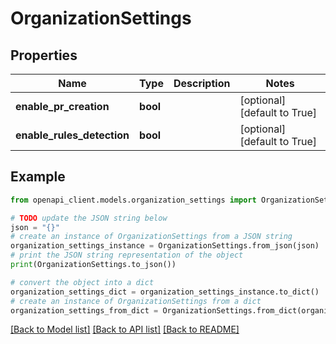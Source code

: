 # OrganizationSettings


## Properties

Name | Type | Description | Notes
------------ | ------------- | ------------- | -------------
**enable_pr_creation** | **bool** |  | [optional] [default to True]
**enable_rules_detection** | **bool** |  | [optional] [default to True]

## Example

```python
from openapi_client.models.organization_settings import OrganizationSettings

# TODO update the JSON string below
json = "{}"
# create an instance of OrganizationSettings from a JSON string
organization_settings_instance = OrganizationSettings.from_json(json)
# print the JSON string representation of the object
print(OrganizationSettings.to_json())

# convert the object into a dict
organization_settings_dict = organization_settings_instance.to_dict()
# create an instance of OrganizationSettings from a dict
organization_settings_from_dict = OrganizationSettings.from_dict(organization_settings_dict)
```
[[Back to Model list]](../README.md#documentation-for-models) [[Back to API list]](../README.md#documentation-for-api-endpoints) [[Back to README]](../README.md)


